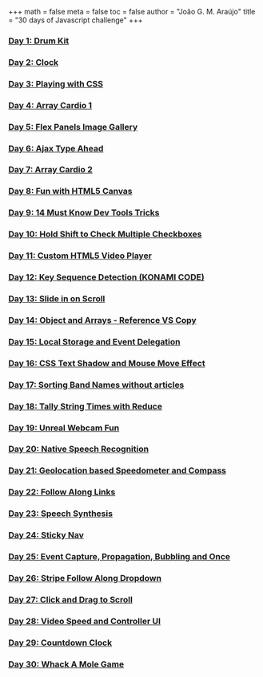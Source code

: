 +++
math = false 
meta = false 
toc = false 
author = "João G. M. Araújo"
title = "30 days of Javascript challenge"
+++


### [Day 1: Drum Kit](drum_kit/)


### [Day 2: Clock](clock/)


### [Day 3: Playing with CSS](play_with_css/)


### [Day 4: Array Cardio 1](array_cardio1)


### [Day 5: Flex Panels Image Gallery](flex_panel)


### [Day 6: Ajax Type Ahead](cities)


### [Day 7: Array Cardio 2](array_cardio2)


### [Day 8: Fun with HTML5 Canvas](drawing)


### [Day 9: 14 Must Know Dev Tools Tricks](dev_tools_tricks)


### [Day 10: Hold Shift to Check Multiple Checkboxes](checkboxes)


### [Day 11: Custom HTML5 Video Player](video_player)


### [Day 12: Key Sequence Detection (KONAMI CODE)](code)


### [Day 13: Slide in on Scroll](video_player)


### [Day 14: Object and Arrays - Reference VS Copy](copying)


### [Day 15: Local Storage and Event Delegation](tapas)


### [Day 16: CSS Text Shadow and Mouse Move Effect](shadow)


### [Day 17: Sorting Band Names without articles](bands)


### [Day 18: Tally String Times with Reduce](time_reduce)


### [Day 19: Unreal Webcam Fun](video_recorder)


### [Day 20: Native Speech Recognition](speech_recogntion)


### [Day 21: Geolocation based Speedometer and Compass](geolocation)


### [Day 22: Follow Along Links](follow_along)


### [Day 23: Speech Synthesis](voice_synth)


### [Day 24: Sticky Nav](lost)


### [Day 25: Event Capture, Propagation, Bubbling and Once](events)


### [Day 26: Stripe Follow Along Dropdown](stripe_follow)


### [Day 27: Click and Drag to Scroll](drag_scroll)


### [Day 28: Video Speed and Controller UI](video_speed)


### [Day 29: Countdown Clock](timer)


### [Day 30: Whack A Mole Game](whack_a_mole)
